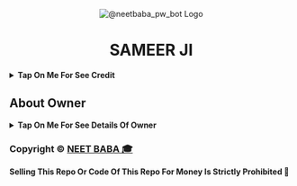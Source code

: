 <p align="center">
  <img src="https://i.ibb.co/C5kmSCCG/a1ba9f7e484e.jpg" alt="@neetbaba_pw_bot Logo">
</p>
<h1 align="center">
  SAMEER JI
</h1>

<b><details><summary>Tap On Me For See Credit</summary>

💝 Credit Goes To [SAMEER_OFFICAL_091](https://t.me/SAMEER_OFFICAL_091) So Don't Forgot To Give Credit

💖 And Thank You So Much To All Who Help In This Journey 💕

Copyright ©️ [SAMEER_OFFICAL_091](https://t.me/SAMEER_OFFICAL_091)

</b>
</details>

## About Owner 

<b><details><summary>Tap On Me For See Details Of Owner</summary>

- YouTube Channel : [NEET BABA 🎓](https://www.youtube.com/@Asponlineeducation)
- Telegram Channel : [SAMEER_OFFICAL_091](https://t.me/SAMEER_OFFICAL_091)
- Contact Link : [a_s__love_091](https://www.instagram.com/a_s__love_091/?hl=en)
- Instagram Id Link : [a_s__love_091](https://www.instagram.com/a_s__love_091/?hl=en)

</b>
</details>


### Copyright ©️ [NEET BABA 🎓](https://www.youtube.com/@Asponlineeducation)

<b>Selling This Repo Or Code Of This Repo For Money Is Strictly Prohibited 🚫</b>

